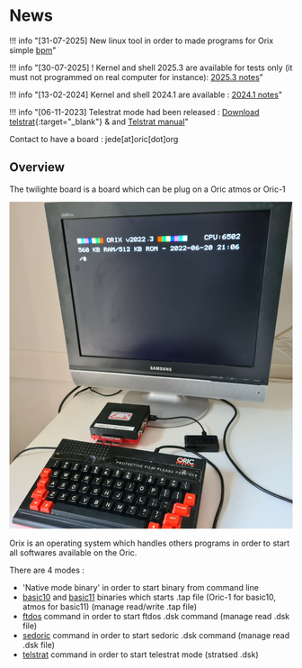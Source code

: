 # News

!!! info "[31-07-2025] New linux tool in order to made programs for Orix simple [bpm](https://orix-software.github.io/bpm/)"

!!! info "[30-07-2025] ! Kernel and shell 2025.3 are available for tests only (it must not programmed on real computer for instance): [2025.3 notes](update/2025_3.md)"

!!! info "[13-02-2024] Kernel and shell 2024.1 are available : [2024.1 notes](update/2024_1.md)"

!!! info "[06-11-2023] Telestrat mode had been released : [Download telstrat](https://repo.orix.oric.org/dists/official/tgz/6502/telstrat.tgz){:target="_blank"} & and [Telstrat manual](./commands/telstrat.md)"

Contact to have a board : jede[at]oric[dot]org

## Overview

The twilighte board is a board which can be plug on a Oric atmos or Oric-1

![Overview](./user_manual/img/twil_prez.jpg)

Orix is an operating system which handles others programs in order to start all softwares available on the Oric.

There are 4 modes :

* 'Native mode binary' in order to start binary from command line
* [basic10](./commands/basic10.md) and [basic11](./commands/basic11.md) binaries which starts .tap file (Oric-1 for basic10, atmos for basic11) (manage read/write .tap file)
* [ftdos](./commands/ftdos.md) command in order to start ftdos .dsk command (manage read .dsk file)
* [sedoric](./commands/sedoric.md) command in order to start sedoric .dsk command (manage read .dsk file)
* [telstrat](./commands/telstrat.md) command in order to start telestrat mode (stratsed .dsk)

